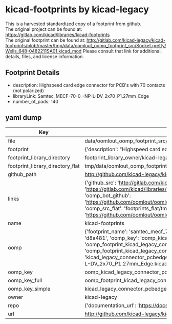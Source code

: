 # kicad-footprints by kicad-legacy  
This is a harvested standardized copy of a footprint from github.  
The original project can be found at:  
https://gitlab.com/kicad/libraries/kicad-footprints  
The original footprint can be found at:
http://gitlab.com/kicad-legacy/kicad-footprints/blob/master/tmp/data/oomlout_oomp_footprint_src/Socket.pretty/Wells_648-0482211SA01.kicad_mod
Please consult that link for additional, details, files, and license information.  
## Footprint Details
* description: Highspeed card edge connector for PCB's with 70 contacts (not polarized)  
* libraryLink: Samtec_MECF-70-0_-NP-L-DV_2x70_P1.27mm_Edge  
* number_of_pads: 140  
## yaml dump  
| Key | Value |  
| --- | --- |  
| file | data/oomlout_oomp_footprint_src/kicad-footprints/Connector_PCBEdge.pretty/Samtec_MECF-70-0_-NP-L-DV_2x70_P1.27mm_Edge.kicad_mod |  
| footprint | {'description': "Highspeed card edge connector for PCB's with 70 contacts (not polarized)", 'libraryLink': 'Samtec_MECF-70-0_-NP-L-DV_2x70_P1.27mm_Edge', 'number_of_pads': 140} |  
| footprint_library_directory | footprint_library_owner/kicad-legacy_kicad-footprints |  
| footprint_library_directory_flat | tmp/data/oomlout_oomp_footprint_src/footprints_flat/kicad_legacy_connector_pcbedge_samtec_mecf_70_0_np_l_dv_2x70_p1_27mm_edge/working |  
| github_path | http://github.com/kicad-legacy/kicad-footprints/blob/master/tmp/data/oomlout_oomp_footprint_src/Connector_PCBEdge.pretty/Samtec_MECF-70-0_-NP-L-DV_2x70_P1.27mm_Edge.kicad_mod |  
| links | {'github_src': 'http://gitlab.com/kicad-legacy/kicad-footprints/blob/master/tmp/data/oomlout_oomp_footprint_src/Socket.pretty/Wells_648-0482211SA01.kicad_mod', 'github_src_repo': 'https://gitlab.com/kicad/libraries/kicad-footprints', 'oomp_bot': 'tmp/data/oomlout_oomp_footprint_src/footprints/kicad_legacy_connector_pcbedge_samtec_mecf_70_0_np_l_dv_2x70_p1_27mm_edge/working', 'oomp_bot_github': 'https://github.com/oomlout/oomlout_oomp_footprint_bot/tree/main/tmp/data/oomlout_oomp_footprint_src/footprints/kicad_legacy_connector_pcbedge_samtec_mecf_70_0_np_l_dv_2x70_p1_27mm_edge/working', 'oomp_src_flat': 'footprints_flat/tmp/data/oomlout_oomp_footprint_src/footprints_flat/kicad_legacy_connector_pcbedge_samtec_mecf_70_0_np_l_dv_2x70_p1_27mm_edge/working', 'oomp_src_flat_github': 'https://github.com/oomlout/oomlout_oomp_footprint_src/tree/main/tmp/data/oomlout_oomp_footprint_src/footprints_flat/kicad_legacy_connector_pcbedge_samtec_mecf_70_0_np_l_dv_2x70_p1_27mm_edge/working'} |  
| name | kicad-footprints |  
| oomp | {'footprint_name': 'samtec_mecf_70_0_np_l_dv_2x70_p1_27mm_edge', 'library_name': 'connector_pcbedge', 'md5': 'd8a4811c09e902e7d9b766ad1f16504d', 'md5_10': 'd8a4811c09', 'md5_5': 'd8a48', 'md5_6': 'd8a481', 'oomp_key': 'oomp_kicad_legacy_connector_pcbedge_samtec_mecf_70_0_np_l_dv_2x70_p1_27mm_edge', 'oomp_key_extra': 'oomp_footprint_kicad_legacy_connector_pcbedge_samtec_mecf_70_0_np_l_dv_2x70_p1_27mm_edge', 'oomp_key_full': 'oomp_footprint_kicad_legacy_connector_pcbedge_samtec_mecf_70_0_np_l_dv_2x70_p1_27mm_edge_d8a481', 'oomp_key_simple': 'kicad_legacy_connector_pcbedge_samtec_mecf_70_0_np_l_dv_2x70_p1_27mm_edge', 'original_filename': 'data/oomlout_oomp_footprint_src/kicad-footprints/Connector_PCBEdge.pretty/Samtec_MECF-70-0_-NP-L-DV_2x70_P1.27mm_Edge.kicad_mod', 'owner_name': 'kicad_legacy'} |  
| oomp_key | oomp_kicad_legacy_connector_pcbedge_samtec_mecf_70_0_np_l_dv_2x70_p1_27mm_edge |  
| oomp_key_full | oomp_footprint_kicad_legacy_connector_pcbedge_samtec_mecf_70_0_np_l_dv_2x70_p1_27mm_edge |  
| oomp_key_simple | kicad_legacy_connector_pcbedge_samtec_mecf_70_0_np_l_dv_2x70_p1_27mm_edge |  
| owner | kicad-legacy |  
| repo | {'documentation_url': 'https://docs.github.com/rest/repos/repos#get-a-repository', 'message': 'Not Found'} |  
| url | http://github.com/kicad-legacy/kicad-footprints |  

